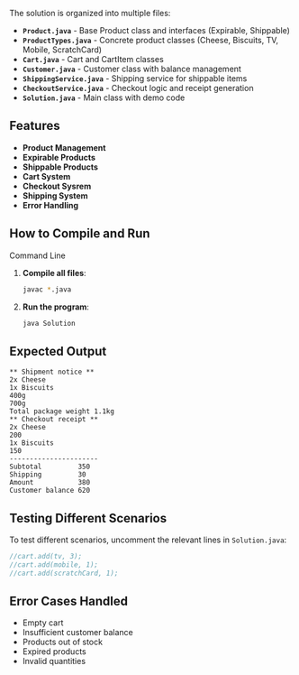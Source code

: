 The solution is organized into multiple files:

- **`Product.java`** - Base Product class and interfaces (Expirable, Shippable)
- **`ProductTypes.java`** - Concrete product classes (Cheese, Biscuits, TV, Mobile, ScratchCard)
- **`Cart.java`** - Cart and CartItem classes
- **`Customer.java`** - Customer class with balance management
- **`ShippingService.java`** - Shipping service for shippable items
- **`CheckoutService.java`** - Checkout logic and receipt generation
- **`Solution.java`** - Main class with demo code

## Features

- **Product Management**
- **Expirable Products**
- **Shippable Products**
- **Cart System**
- **Checkout Sysrem**
- **Shipping System**
- **Error Handling**

## How to Compile and Run

Command Line

1. **Compile all files**:
   ```bash
   javac *.java
   ```

2. **Run the program**:
   ```bash
   java Solution
   ```

## Expected Output

```
** Shipment notice **
2x Cheese
1x Biscuits
400g
700g
Total package weight 1.1kg
** Checkout receipt **
2x Cheese
200
1x Biscuits
150
----------------------
Subtotal         350
Shipping         30
Amount           380
Customer balance 620
```

## Testing Different Scenarios

To test different scenarios, uncomment the relevant lines in `Solution.java`:

```java
//cart.add(tv, 3);
//cart.add(mobile, 1);
//cart.add(scratchCard, 1);
```

## Error Cases Handled

- Empty cart
- Insufficient customer balance
- Products out of stock
- Expired products
- Invalid quantities